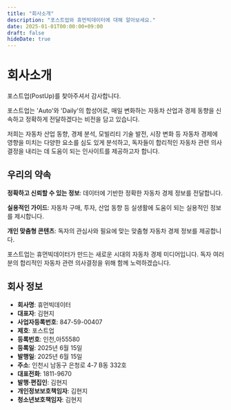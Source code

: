 ```yaml
---
title: "회사소개"
description: "포스트업와 휴먼빅데이터에 대해 알아보세요."
date: 2025-01-01T00:00:00+09:00
draft: false
hideDate: true
---
```


# 회사소개

포스트업(PostUp)를 찾아주셔서 감사합니다.

포스트업는 'Auto'와 'Daily'의 합성어로, 매일 변화하는 자동차 산업과 경제 동향을 신속하고 정확하게 전달하겠다는 비전을 담고 있습니다.

저희는 자동차 산업 동향, 경제 분석, 모빌리티 기술 발전, 시장 변화 등 자동차 경제에 영향을 미치는 다양한 요소를 심도 있게 분석하고, 독자들이 합리적인 자동차 관련 의사결정을 내리는 데 도움이 되는 인사이트를 제공하고자 합니다.

## 우리의 약속

**정확하고 신뢰할 수 있는 정보**: 데이터에 기반한 정확한 자동차 경제 정보를 전달합니다.

**실용적인 가이드**: 자동차 구매, 투자, 산업 동향 등 실생활에 도움이 되는 실용적인 정보를 제시합니다.

**개인 맞춤형 콘텐츠**: 독자의 관심사와 필요에 맞는 맞춤형 자동차 경제 정보를 제공합니다.

포스트업는 휴먼빅데이터가 만드는 새로운 시대의 자동차 경제 미디어입니다. 독자 여러분의 합리적인 자동차 관련 의사결정을 위해 함께 노력하겠습니다.

## 회사 정보

- **회사명**: 휴먼빅데이터
- **대표자**: 김현지
- **사업자등록번호**: 847-59-00407
- **제호**: 포스트업
- **등록번호**: 인천,아55580
- **등록일**: 2025년 6월 15일
- **발행일**: 2025년 6월 15일
- **주소**: 인천시 남동구 은청로 4-7 B동 332호
- **대표전화**: 1811-9670
- **발행·편집인**: 김현지
- **개인정보보호책임자**: 김현지
- **청소년보호책임자**: 김현지
